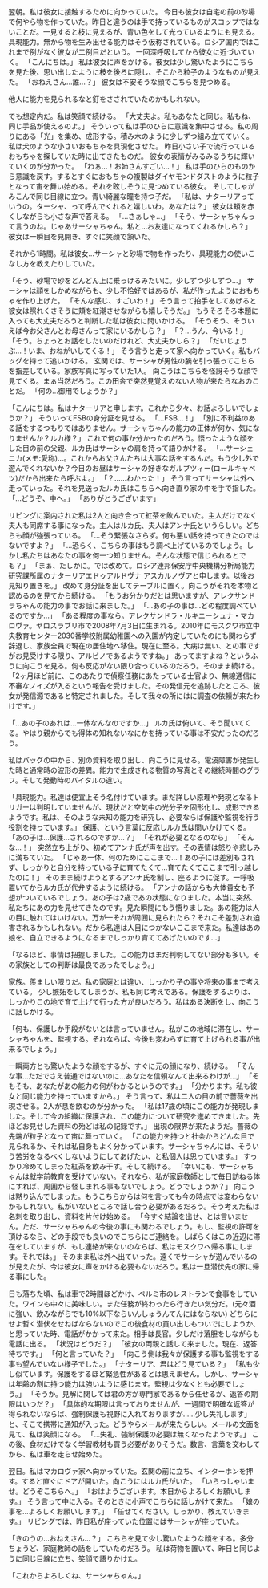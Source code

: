 翌朝。私は彼女に接触するために向かっていた。
今日も彼女は自宅の前の砂場で何やら物を作っていた。昨日と違うのは手で持っているものがスコップではないことだ。一見すると枝に見えるが、青い色をして光っているようにも見える。
具現能力。無から物を生み出せる能力はそう仮称されている。ロシア国内ではこれまで例がなく彼女が二例目だという。
一回深呼吸してから彼女に近づいていく。
「こんにちは。」
私は彼女に声をかける。彼女は少し驚いたようにこちらを見た後、思い出したように枝を後ろに隠し、そこから粒子のようなものが見えた。
「おねえさん…誰…？」
彼女は不安そうな顔でこちらを見つめる。

他人に能力を見られるなと釘をさされていたのかもしれない。

でも想定内だ。私は笑顔で続ける。
「大丈夫よ。私もあなたと同じ。私もね、同じ手品が使えるのよ。」
そういって私は手のひらに意識を集中させる。私の周りにある「光」を集め、成形する。積み木のように少しずつ組み立てていく。
私は犬のような小さいおもちゃを具現化させた。
昨日小さい子で流行っているおもちゃを探していた時に出てきたものだ。
彼女の表情がみるみるうちに輝いていくのが分かった。
「わぁ…！お姉さんすごい…！」
私は手のひらのものから意識を戻す。するとすぐにおもちゃの複製はダイヤモンドダストのように粒子となって宙を舞い始める。それを眩しそうに見つめている彼女。
そしてしゃがみこんで同じ目線に立つ。青い綺麗な瞳を持つ子だ。
「私は、ナターリアっていうの。ターシャ、って呼んでくれると嬉しいわ。あなたは？」
彼女は頬を赤くしながらも小さな声で答える。
「…さぁしゃ…」
「そう、サーシャちゃんって言うのね。じゃあサーシャちゃん。私と…お友達になってくれるかしら？」
彼女は一瞬目を見開き、すぐに笑顔で頷いた。


それから1時間。私は彼女…サーシャと砂場で物を作ったり、具現能力の使いこなし方を教えたりしていた。

「そう、砂場で砂をどんどん上に乗っけるみたいに。少しずつ少しずつ…」
サーシャは顔をしかめながらも、少し不恰好ではあるが、私が作ったようにおもちゃを作り上げた。
「そんな感じ、すごいわ！」
そう言って拍手をしてあげると彼女は照れくさそうに頬を紅潮させながらも嬉しそうだ。」
もうそろそろ本題に入っても大丈夫だろうと判断した私は彼女に問いかける。
「そうそう、そういえば今お父さんとお母さんって家にいるかしら？」
「？…うん、今いる！」
「そう。ちょっとお話をしたいのだけれど、大丈夫かしら？」
「だいじょうぶ…！いま、おねがいしてくる！」
そう言うと走って家へ向かっていく。私もバッグを持って追いかける。
玄関では、サーシャが男性の腕を引っ張ってこちらを指差している。家族写真に写っていた1人。
向こうはこちらを怪訝そうな顔で見てくる。まぁ当然だろう。この田舎で突然見覚えのない人物が来たらなおのことだ。
「何の…御用でしょうか？」

「こんにちは。私はナターリアと申します。これから少々、お話よろしいでしょうか？」
そういってFSBの身分証を見せる。
「…FSB…！」
「別に不利益のある話をするつもりではありません。サーシャちゃんの能力の正体が何か、気になりませんか？ルカ様？」
これで何の事か分かったのだろう。悟ったような顔をした目の前の父親、ルカ氏はサーシャの肩を持って語りかける。
「…サーシェニカ(メモ:愛称)…。これからお父さんたちは大事な話をするんだ。もう少し外で遊んでくれないか？今日のお昼はサーシャの好きなガルブツィー(ロールキャベツ)だから出来たら呼ぶよ。」
「？……わかった！」
そう言ってサーシャは外へ走っていった。それを見送ったルカ氏はこちらへ向き直り家の中を手で指した。
「…どうぞ、中へ。」
「ありがとうございます」

リビングに案内された私は2人と向き合って紅茶を飲んでいた。主人だけでなく夫人も同席する事になった。主人はルカ氏、夫人はアンナ氏というらしい。どちらも顔が強張っている。
「…そう緊張なさらず。何も悪い話を持ってきたのではないですよ？」
「…恐らく、こちらの事はもう調べ上げているのでしょう。しかし私たちはあなたの事を何一つ知りません。そんな状態で信じられるとでも？」
「まぁ、たしかに。では改めて。ロシア連邦保安庁中央機構分析局能力研究課所属のナターリアエドゥアルドヴナ アスカルノヴアと申します。以後お見知り置きを。」
改めて身分証を出してテーブルに置く。向こうがそれを本物と認めるのを見てから続ける。
「もうお分かりだとは思いますが、アレクサンドラちゃんの能力の事でお話に来ました。」
「…あの子の事は…どの程度調べているのですか…」
「ある程度の事なら。アレクサンドラ・ルキニーシュナ・マカロヴァ。ヤロスラブリ市で2008年7月3日に生まれる。2010年にモスクワ市立中央教育センター2030番学校附属幼稚園への入園が内定していたのにも関わらず辞退し、家族全員で現在の居住地へ移住。現在に至る。大病は無い、との事ですがお見受けする限り、アルビノであるようですね。」
あってますよね？というふうに向こうを見る。何も反応がない限り合っているのだろう。そのまま続ける。
「2ヶ月ほど前に、このあたりで偵察任務にあたっている士官より、無線通信に不審なノイズが入るという報告を受けました。その発信元を追跡したところ、彼女が発信源であると特定されました。そして我々の所にはに調査の依頼が来たわけです。」

「…あの子のあれは…一体なんなのですか…」
ルカ氏は俯いて、そう聞いてくる。やはり親からでも得体の知れないなにかを持っている事は不安だったのだろう。

私はバッグの中から、別の資料を取り出し、向こうに見せる。電波障害が発生した時と通常時の波形の差異。能力で生成される物質の写真とその継続時間のグラフ。そして発動時のバイタルの違い。

「具現能力。私達は便宜上そう名付けています。まだ詳しい原理や発現となるトリガーは判明していませんが、現状だと空気中の光分子を固形化し、成形できるようです。私は、そのような未知の能力を研究し、必要ならば保護や監視を行う役割を持っています。」
保護、という言葉に反応しルカ氏は問いかけてくる。
「あの子は…保護…されるのですか…？」
「それが必要となるのなら」
「そんな…！」
突然立ち上がり、初めてアンナ氏が声を出す。その表情は怒りや悲しみに満ちていた。
「じゃあ一体、何のためにここまで…！あの子には差別もされず、しっかりと自分を持っている子に育てたくて…育てたくてここまで引っ越したのに！」
そのまま続けようとするアンナ氏を制し、座るように促す。一呼吸置いてからルカ氏が代弁するように続ける。
「アンナの話からも大体貴女も予想がついているでしょう。あの子は2歳であの状態になりました。本当に突然、私たちにあの力を見せてきたのです。見た瞬間にもう悟りました。あの能力は人の目に触れてはいけない。万が一それが周囲に見られたら？それこそ差別され迫害されるかもしれない。だから私達は人目につかないここまで来た。私達はあの娘を、自立できるようになるまでしっかり育ててあげたいのです…」

「なるほど、事情は把握しました。この能力はまだ判明してない部分も多い。その家族としての判断は最良であったでしょう。」

家族。羨ましい限りだ。私の家庭とは違い、しっかり子の事や将来の事まで考えている。
少し嫉妬をしてしまうが、私も同じ考えである。保護をするよりは、しっかりこの地で育て上げて行った方が良いだろう。私はある決断をし、向こうに話しかける。

「何も、保護しか手段がないとは言っていません。私がこの地域に滞在し、サーシャちゃんを、監視する。それならば、今後も変わらずに育て上げられる事が出来るでしょう。」

一瞬両方とも驚いたような顔をするが、すぐに元の顔になり、続ける。
「そんな事…ただでさえ普通ではないのに…あなたを信頼なんて出来るわけが…」
「そもそも、あなたがあの能力の何がわかるというのです。」
「分かります。私も彼女と同じ能力を持っていますから。」
そう言って、私は二人の目の前で薔薇を出現させる。2人が息を飲むのが分かった。
「私は17歳の頃にこの能力が発現しました。そして今の組織に保護され、この能力について研究を進めてきました。先ほどお見せした資料の殆どは私の記録です。」
出現の限界が来たようだ。薔薇の先端が粒子となって宙に舞っていく。
「この能力を持つと社会からどんな目で見られるか、それは私自身もよく分かっています。サーシャちゃんには、そういう苦労をなるべくしないようにしてあげたい、と私個人は思っています。」
すっかり冷めてしまった紅茶を飲み干す。そして続ける。
「幸いにも、サーシャちゃんは就学前教育を受けていない。それなら、私が家庭教師として毎日訪ねる体にすれば、周囲から怪しまれる事もないでしょう。どうでしょうか？」
向こうは黙り込んでしまった。もうこちらからは何を言っても今の時点では変わらないかもしれない。私がいないところで話し合う必要があるだろう。そう考えた私は名刺を取り出し、資料を片付け始める。
「今すぐ結論を出せ、とは言いません。ただ、サーシャちゃんの今後の事にも関わるでしょう。もし、監視の許可を頂けるなら、どの手段でも良いのでこちらにご連絡を。しばらくはこの近辺に滞在をしていますが、もし連絡が来ないのならば、私はモスクワへ帰る事にします。それでは。」
そのまま私は外へ出ていった。遠くでサーシャが遊んでいるのが見えたが、今は彼女に声をかける必要もないだろう。私は一旦潜伏先の家に帰る事にした。


日も落ちた頃、私は車で2時間ほどかけ、ペルミ市のレストランで食事をしていた。ワインも中々に美味しい。また任務が終わったら行きたい気分だ。(元々酒に強い、飲みながらでも10%以下ならいんしゅうんてんにはならない)
どちらにせよ暫く潜伏をせねばならないのでこの後食材の買い出しもついでにしようか、と思っていた時、電話がかかって来た。相手は長官。少しだけ落胆をしながらも電話に出る。
「状況はどうだ？」
「彼女の両親と話して来ました。現在、返答待ちです。」
「何と言っていた？」
「向こう側は我々が保護する事も監視をする事も望んでいない様子でした。」
「ナターリア、君はどう見ている？」
「私も少し似ています。保護をするほど緊急性があるとは思えません。しかし、サーシャは年齢の割に持つ能力は強いように感じます。監視は少なくとも必要でしょう。」
「そうか。見解に関しては君の方が専門家であるから任せるが、返答の期限はいつだ？」
「具体的な期限は言っておりませんが、一週間で明確な返答が得られないならば、強制保護も視野に入れておりますが……少し失礼します」
と、そこで携帯に通知が入った。どうやらメールが来たらしい。メールの文面を見て、私は笑顔になる。
「…失礼、強制保護の必要は無くなったようです。」
この後、食材だけでなく学習教材も買う必要がありそうだ。数言、言葉を交わしてから、私は車を走らせ始めた。



翌日。私はマカロヴァ家へ向かっていた。玄関の前に立ち、インターホンを押す。すると直ぐにドアが開いた。向こうにはルカ氏がいた。
「いらっしゃいませ。どうぞこちらへ。」
「おはようございます。本日からよろしくお願いします。」
そう言って中に入る。そのときに小声でこちらに話しかけて来た。
「娘の事を…よろしくお願いします。」
「任せてください。しっかり、教えていきます。」
リビングでは、昨日私が座っていた位置にはサーシャが座っていた。

「きのうの…おねえさん…？」
こちらを見て少し驚いたような顔をする。多分ちょうど、家庭教師の話をしていたのだろう。
私は荷物を置いて、昨日と同じように同じ目線に立ち、笑顔で語りかけた。


「これからよろしくね、サーシャちゃん。」